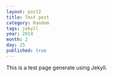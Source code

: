 ```yaml
---
layout: post2
title: Test post
category: Random
tags: jekyll
year: 2014
month: 2
day: 25
published: true
---
```


This is a test page generate using Jekyll.